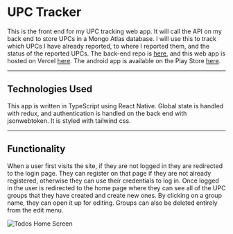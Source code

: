# UPC Tracker

This is the front end for my UPC tracking web app. It will call the API on my back end to store UPCs in a Mongo Atlas database. I will use this to track which UPCs I have already reported, to where I reported them, and the status of the reported UPCs. The back-end repo is [here](https://github.com/JonathanDPotter/upc-tracker), and this web app is hosted on Vercel [here](https://upc-tracker-efxn5f8q7-jonathandpotter.vercel.app/). The android app is available on the Play Store [here](https://play.google.com/store/apps/details?id=com.jonathandpotter.upctracker).

---

## Technologies Used

This app is written in TypeScript using React Native. Global state is handled with redux, and authentication is handled on the back end with jsonwebtoken. It is styled with tailwind css.

---

## Functionality

When a user first visits the site, if they are not logged in they are redirected to the login page. They can register on that page if they are not already registered, otherwise they can use their credentials to log in. Once logged in the user is redirected to the home page where they can see all of the UPC groups that they have created and create new ones. By clicking on a group name, they can open it up for editing. Groups can also be deleted entirely from the edit menu.


![Todos Home Screen]([https://res.cloudinary.com/skarsnik/image/upload/v1706354811/todos_b8rn0n.png])

